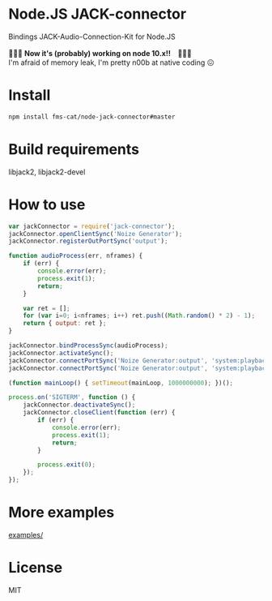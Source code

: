 Node.JS JACK-connector
======================

Bindings JACK-Audio-Connection-Kit for Node.JS

🎉🎉🎉 **Now it's (probably) working on node 10.x!!**　🎉🎉🎉  
I'm afraid of memory leak, I'm pretty n00b at native coding 😖

Install
=======
```bash
npm install fms-cat/node-jack-connector#master
```

Build requirements
==================
libjack2, libjack2-devel

How to use
==========
```javascript
var jackConnector = require('jack-connector');
jackConnector.openClientSync('Noize Generator');
jackConnector.registerOutPortSync('output');

function audioProcess(err, nframes) {
	if (err) {
		console.error(err);
		process.exit(1);
		return;
	}

	var ret = [];
	for (var i=0; i<nframes; i++) ret.push((Math.random() * 2) - 1);
	return { output: ret };
}

jackConnector.bindProcessSync(audioProcess);
jackConnector.activateSync();
jackConnector.connectPortSync('Noize Generator:output', 'system:playback_1');
jackConnector.connectPortSync('Noize Generator:output', 'system:playback_2');

(function mainLoop() { setTimeout(mainLoop, 1000000000); })();

process.on('SIGTERM', function () {
	jackConnector.deactivateSync();
	jackConnector.closeClient(function (err) {
		if (err) {
			console.error(err);
			process.exit(1);
			return;
		}

		process.exit(0);
	});
});
```

More examples
=============

[examples/](./examples/)

License
=======

MIT
